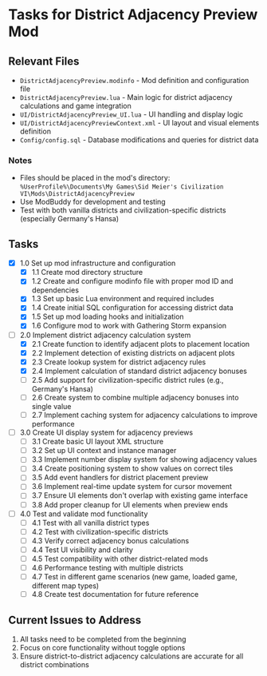 # Tasks for District Adjacency Preview Mod

## Relevant Files

- `DistrictAdjacencyPreview.modinfo` - Mod definition and configuration file
- `DistrictAdjacencyPreview.lua` - Main logic for district adjacency calculations and game integration
- `UI/DistrictAdjacencyPreview_UI.lua` - UI handling and display logic
- `UI/DistrictAdjacencyPreviewContext.xml` - UI layout and visual elements definition
- `Config/config.sql` - Database modifications and queries for district data

### Notes

- Files should be placed in the mod's directory: `%UserProfile%\Documents\My Games\Sid Meier's Civilization VI\Mods\DistrictAdjacencyPreview`
- Use ModBuddy for development and testing
- Test with both vanilla districts and civilization-specific districts (especially Germany's Hansa)

## Tasks

- [x] 1.0 Set up mod infrastructure and configuration
  - [x] 1.1 Create mod directory structure
  - [x] 1.2 Create and configure modinfo file with proper mod ID and dependencies
  - [x] 1.3 Set up basic Lua environment and required includes
  - [x] 1.4 Create initial SQL configuration for accessing district data
  - [x] 1.5 Set up mod loading hooks and initialization
  - [x] 1.6 Configure mod to work with Gathering Storm expansion

- [ ] 2.0 Implement district adjacency calculation system
  - [x] 2.1 Create function to identify adjacent plots to placement location
  - [x] 2.2 Implement detection of existing districts on adjacent plots
  - [x] 2.3 Create lookup system for district adjacency rules
  - [x] 2.4 Implement calculation of standard district adjacency bonuses
  - [ ] 2.5 Add support for civilization-specific district rules (e.g., Germany's Hansa)
  - [ ] 2.6 Create system to combine multiple adjacency bonuses into single value
  - [ ] 2.7 Implement caching system for adjacency calculations to improve performance

- [ ] 3.0 Create UI display system for adjacency previews
  - [ ] 3.1 Create basic UI layout XML structure
  - [ ] 3.2 Set up UI context and instance manager
  - [ ] 3.3 Implement number display system for showing adjacency values
  - [ ] 3.4 Create positioning system to show values on correct tiles
  - [ ] 3.5 Add event handlers for district placement preview
  - [ ] 3.6 Implement real-time update system for cursor movement
  - [ ] 3.7 Ensure UI elements don't overlap with existing game interface
  - [ ] 3.8 Add proper cleanup for UI elements when preview ends

- [ ] 4.0 Test and validate mod functionality
  - [ ] 4.1 Test with all vanilla district types
  - [ ] 4.2 Test with civilization-specific districts
  - [ ] 4.3 Verify correct adjacency bonus calculations
  - [ ] 4.4 Test UI visibility and clarity
  - [ ] 4.5 Test compatibility with other district-related mods
  - [ ] 4.6 Performance testing with multiple districts
  - [ ] 4.7 Test in different game scenarios (new game, loaded game, different map types)
  - [ ] 4.8 Create test documentation for future reference

## Current Issues to Address
1. All tasks need to be completed from the beginning
2. Focus on core functionality without toggle options
3. Ensure district-to-district adjacency calculations are accurate for all district combinations 
